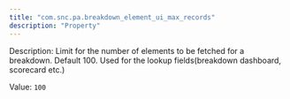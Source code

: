 ```yaml
---
title: "com.snc.pa.breakdown_element_ui_max_records"
description: "Property"
---
```


Description: Limit for the number of elements to be fetched for a breakdown. Default 100. Used for the lookup fields(breakdown dashboard, scorecard etc.)

Value: `100`